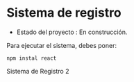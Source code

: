 <h1>Sistema de registro</h1>

- Estado del proyecto : En construcción.

Para ejecutar el sistema, debes poner:

```npm instal react```

Sistema de Registro 2
